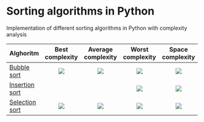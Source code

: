 # Sorting algorithms in Python

Implementation of different sorting algorithms in Python with complexity analysis


| Alghoritm                                  | Best complexity | Average complexity | Worst complexity | Space complexity  |
| ------------------------------------------ |:--------------------------:|:--------------------------:|:--------------------------:| :---------------------------:|
| [Bubble sort](BubbleSort.ipynb)         | <img src="https://render.githubusercontent.com/render/math?math=O(n)"> | <img src="https://render.githubusercontent.com/render/math?math=O(n^2)"> | <img src="https://render.githubusercontent.com/render/math?math=O(n^2)"> | <img src="https://render.githubusercontent.com/render/math?math=O(1)"> |
| [Insertion sort](InsertionSort.ipynb)   | | | <img src="https://render.githubusercontent.com/render/math?math=O(n^2)"> | <img src="https://render.githubusercontent.com/render/math?math=O(1)"> |
| [Selection sort](SelectionSort.ipynb)   | <img src="https://render.githubusercontent.com/render/math?math=O(n^2)"> | <img src="https://render.githubusercontent.com/render/math?math=O(n^2)"> | <img src="https://render.githubusercontent.com/render/math?math=O(n^2)"> | <img src="https://render.githubusercontent.com/render/math?math=O(1)"> |
